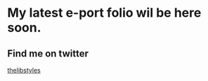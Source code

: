 # My latest e-port folio wil be here soon.
## Find me on twitter
[thelibstyles](https://twitter.com/thelibstyles?lang=en)
